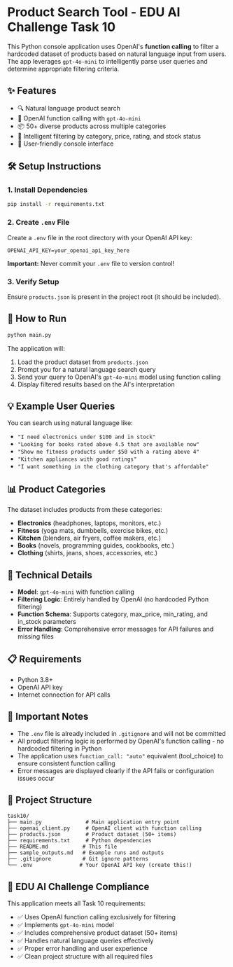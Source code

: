 # Product Search Tool - EDU AI Challenge Task 10

This Python console application uses OpenAI's **function calling** to filter a hardcoded dataset of products based on natural language input from users. The app leverages `gpt-4o-mini` to intelligently parse user queries and determine appropriate filtering criteria.

## ✨ Features

- 🔍 Natural language product search
- 🤖 OpenAI function calling with `gpt-4o-mini` 
- 📦 50+ diverse products across multiple categories
- 🎯 Intelligent filtering by category, price, rating, and stock status
- 💬 User-friendly console interface

## 🛠️ Setup Instructions

### 1. Install Dependencies
```bash
pip install -r requirements.txt
```

### 2. Create `.env` File
Create a `.env` file in the root directory with your OpenAI API key:
```
OPENAI_API_KEY=your_openai_api_key_here
```

**Important:** Never commit your `.env` file to version control!

### 3. Verify Setup
Ensure `products.json` is present in the project root (it should be included).

## 🚀 How to Run

```bash
python main.py
```

The application will:
1. Load the product dataset from `products.json`
2. Prompt you for a natural language search query
3. Send your query to OpenAI's `gpt-4o-mini` model using function calling
4. Display filtered results based on the AI's interpretation

## 💡 Example User Queries

You can search using natural language like:

- `"I need electronics under $100 and in stock"`
- `"Looking for books rated above 4.5 that are available now"`
- `"Show me fitness products under $50 with a rating above 4"`
- `"Kitchen appliances with good ratings"`
- `"I want something in the clothing category that's affordable"`

## 📊 Product Categories

The dataset includes products from these categories:
- **Electronics** (headphones, laptops, monitors, etc.)
- **Fitness** (yoga mats, dumbbells, exercise bikes, etc.)
- **Kitchen** (blenders, air fryers, coffee makers, etc.)
- **Books** (novels, programming guides, cookbooks, etc.)
- **Clothing** (shirts, jeans, shoes, accessories, etc.)

## 🔧 Technical Details

- **Model**: `gpt-4o-mini` with function calling
- **Filtering Logic**: Entirely handled by OpenAI (no hardcoded Python filtering)
- **Function Schema**: Supports category, max_price, min_rating, and in_stock parameters
- **Error Handling**: Comprehensive error messages for API failures and missing files

## 📋 Requirements

- Python 3.8+
- OpenAI API key
- Internet connection for API calls

## 🚨 Important Notes

- The `.env` file is already included in `.gitignore` and will not be committed
- All product filtering logic is performed by OpenAI's function calling - no hardcoded filtering in Python
- The application uses `function_call: "auto"` equivalent (tool_choice) to ensure consistent function calling
- Error messages are displayed clearly if the API fails or configuration issues occur

## 📁 Project Structure

```
task10/
├── main.py              # Main application entry point
├── openai_client.py     # OpenAI client with function calling
├── products.json        # Product dataset (50+ items)
├── requirements.txt     # Python dependencies
├── README.md           # This file
├── sample_outputs.md   # Example runs and outputs
├── .gitignore          # Git ignore patterns
└── .env               # Your OpenAI API key (create this!)
```

## 🎯 EDU AI Challenge Compliance

This application meets all Task 10 requirements:
- ✅ Uses OpenAI function calling exclusively for filtering
- ✅ Implements `gpt-4o-mini` model
- ✅ Includes comprehensive product dataset (50+ items)
- ✅ Handles natural language queries effectively
- ✅ Proper error handling and user experience
- ✅ Clean project structure with all required files 